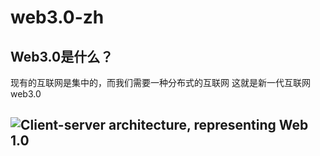 # web3.0-zh
## Web3.0是什么？

现有的互联网是集中的，而我们需要一种分布式的互联网
这就是新一代互联网web3.0

## ![Client-server architecture, representing Web 1.0](https://d33wubrfki0l68.cloudfront.net/cfb4a6dd59aa1b302cf05271758d5df2da77effb/aaa10/static/aabd6f7a956dd8a7038185b2d03b8459/00d43/web1.png)

